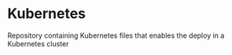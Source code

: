 # Kubernetes

Repository containing Kubernetes files that enables the deploy in a Kubernetes cluster

